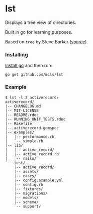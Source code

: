 # lst

Displays a tree view of directories.

Built in go for learning purposes.

Based on `tree` by Steve Barker 
([source](http://mama.indstate.edu/users/ice/tree/)).

### Installing

[Install go](http://golang.org/) and then run:

```
go get github.com/mcls/lst
```

### Example

```
$ lst -l 2 activerecord/
activerecord/
|-- CHANGELOG.md
|-- MIT-LICENSE
|-- README.rdoc
|-- RUNNING_UNIT_TESTS.rdoc
|-- Rakefile
|-- activerecord.gemspec
|-- examples/
|   |-- performance.rb
|   `-- simple.rb
|-- lib/
|   |-- active_record/
|   |-- active_record.rb
|   `-- rails/
`-- test/
    |-- active_record/
    |-- assets/
    |-- cases/
    |-- config.example.yml
    |-- config.rb
    |-- fixtures/
    |-- migrations/
    |-- models/
    |-- schema/
    `-- support/
```
